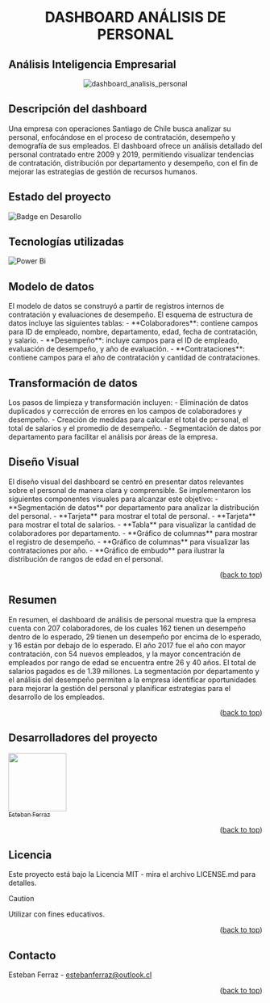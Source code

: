 
<h1 align="center"> DASHBOARD ANÁLISIS DE PERSONAL</h1>
<h2>Análisis Inteligencia Empresarial</h2>

<div align="center">  
  
![dashboard_analisis_personal](https://github.com/estebanferraz1/portafolio_business_intelligence/assets/125892411/cab8f3df-4547-4ecd-86d9-36ca95ac1de0)
</div> 

<h2>Descripción del dashboard</h2>
Una empresa con operaciones Santiago de Chile busca analizar su personal, enfocándose en el proceso de contratación, desempeño y demografía de sus empleados. El dashboard ofrece un análisis detallado del personal contratado entre 2009 y 2019, permitiendo visualizar tendencias de contratación, distribución por departamento y desempeño, con el fin de mejorar las estrategias de gestión de recursos humanos.

<h2>Estado del proyecto</h2>

![Badge en Desarollo](https://img.shields.io/badge/STATUS-%20FINALIZADO-green)
> 

<h2>Tecnologías utilizadas</h2>

![Power Bi](https://img.shields.io/badge/power_bi-F2C811?style=for-the-badge&logo=powerbi&logoColor=black)


<h2>Modelo de datos</h2>
El modelo de datos se construyó a partir de registros internos de contratación y evaluaciones de desempeño. El esquema de estructura de datos incluye las siguientes tablas:
- **Colaboradores**: contiene campos para ID de empleado, nombre, departamento, edad, fecha de contratación, y salario.
- **Desempeño**: incluye campos para el ID de empleado, evaluación de desempeño, y año de evaluación.
- **Contrataciones**: contiene campos para el año de contratación y cantidad de contrataciones.

<h2>Transformación de datos</h2>
Los pasos de limpieza y transformación incluyen:
- Eliminación de datos duplicados y corrección de errores en los campos de colaboradores y desempeño.
- Creación de medidas para calcular el total de personal, el total de salarios y el promedio de desempeño.
- Segmentación de datos por departamento para facilitar el análisis por áreas de la empresa.

<h2>Diseño Visual</h2>
El diseño visual del dashboard se centró en presentar datos relevantes sobre el personal de manera clara y comprensible. Se implementaron los siguientes componentes visuales para alcanzar este objetivo:
- **Segmentación de datos** por departamento para analizar la distribución del personal.
- **Tarjeta** para mostrar el total de personal.
- **Tarjeta** para mostrar el total de salarios.
- **Tabla** para visualizar la cantidad de colaboradores por departamento.
- **Gráfico de columnas** para mostrar el registro de desempeño.
- **Gráfico de columnas** para visualizar las contrataciones por año.
- **Gráfico de embudo** para ilustrar la distribución de rangos de edad en el personal.

<p align="right">(<a href="#readme-top">back to top</a>)</p>

<h2>Resumen</h2>
En resumen, el dashboard de análisis de personal muestra que la empresa cuenta con 207 colaboradores, de los cuales 162 tienen un desempeño dentro de lo esperado, 29 tienen un desempeño por encima de lo esperado, y 16 están por debajo de lo esperado. El año 2017 fue el año con mayor contratación, con 54 nuevos empleados, y la mayor concentración de empleados por rango de edad se encuentra entre 26 y 40 años. El total de salarios pagados es de 1.39 millones. La segmentación por departamento y el análisis del desempeño permiten a la empresa identificar oportunidades para mejorar la gestión del personal y planificar estrategias para el desarrollo de los empleados.

<p align="right">(<a href="#readme-top">back to top</a>)</p>

<h2>Desarrolladores del proyecto</h2>

[<img src="https://avatars.githubusercontent.com/u/125892411?v=4" width=115><br><sub>Esteban Ferraz</sub>](https://github.com/estebanferraz1)



<p align="right">(<a href="#readme-top">back to top</a>)</p>

<h2>Licencia</h2>

Este proyecto está bajo la Licencia MIT - mira el archivo LICENSE.md para detalles.

> [!CAUTION]
> 
> Utilizar con fines educativos.

<p align="right">(<a href="#readme-top">back to top</a>)</p>

<h2>Contacto</h2>

Esteban Ferraz - estebanferraz@outlook.cl

<p align="right">(<a href="#readme-top">back to top</a>)</p>
